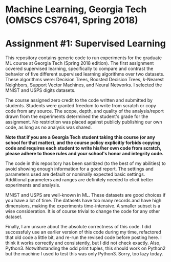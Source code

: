 # Machine Learning, Georgia Tech (OMSCS CS7641, Spring 2018)
# Assignment #1: Supervised Learning

This repository contains generic code to run experiments for the graduate ML course at Georgia Tech (Spring 2018 edition).  The first assignment covered supervised learning, specifically to compare and contrast the behavior of five different supervised learning algorithms over two datasets.  These algorithms were: Decision Trees, Boosted Decision Trees, k-Nearest Neighbors, Support Vector Machines, and Neural Networks.  I selected the MNIST and USPS digits datasets.

The course assigned zero credit to the code written and submitted by students.  Students were granted freedom to write from scratch or copy code from any source.  The scope, depth, and quality of the analysis/report drawn from the experiments determined the student's grade for the assignment.  No restriction was placed against publicly publishing our own code, as long as no analysis was shared.

**Note that if you are a Georgia Tech student taking this course (or any school for that matter), and the course policy explicitly forbids copying code and requires each student to write his/her own code from scratch, please adhere to those rules and your school's honor and integrity code.**

The code in this repository has been sanitized (to the best of my abilities) to avoid showing enough information for a good report.  The settings and parameters used are default or nominally expected basic settings.  Additional parameters and ranges are definitely needed to elicit better experiments and analysis.

MNIST and USPS are well-known in ML.  These datasets are good choices if you have a lot of time.  The datasets have too many records and have high dimensions, making the experiments time-intensive.  A smaller subset is a wise consideration.  It is of course trivial to change the code for any other dataset.

Finally, I am unsure about the absolute correctness of this code.  I did successfuly use an earlier version of this code during my time, refactored that old code a little bit, and re-run the revised code before posting here.  I think it works correctly and consistently, but I did not check exactly.  Also, Python3.  Notwithstanding the odd print tuples, this should work on Python2 but the machine I used to test this was only Python3.  Sorry, too lazy today.
